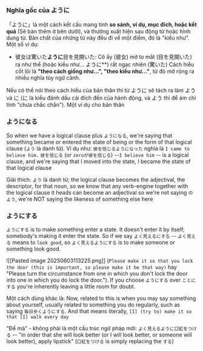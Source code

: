 ### Nghĩa gốc của ように
「ように」là một cách kết cấu mang tính **so sánh, ví dụ, mục đích, hoặc kết quả** (Sẽ bàn thêm ở bên dưới), và thường xuất hiện sau động từ hoặc hình dung từ.
Bản chất của những từ này đều đi về một điểm, đó là "kiểu như". Một số ví dụ:
- 彼女は驚いた**ように**目を見開いた: Cô ấy (彼女) mở to mắt (目を見開いた) ra như thể (hoặc kiểu như... ように**) rất ngạc nhiên (驚いた)
Cách hiểu cốt lõi là **"theo cách giống như...", "theo kiểu như..."**, từ đó mở rộng ra nhiều nghĩa tùy ngữ cảnh.

Nếu có thể nói theo cách hiểu của bản thân thì từ ように sẽ tách ra làm よう và に (に là kiểu đánh dấu cái đích đến của hành động, và よう thì để ám chỉ tính "chưa chắc chắn"). Một ví dụ cho bản thân
### ようになる
So when we have a logical clause plus `ようになる`, we're saying that something became or entered the state of being or the form of that logical clause (`よう` là danh từ). Ví dụ như: `彼を信じるようになった` nghĩa là `I came to believe him.` `彼を信じる` (or `zeroが彼を信じる`) --`I believe him` -- is a logical clause, and we're saying that I moved into the state, I became the state of that logical clause

Giải thích: `よう` là danh từ; the logical clause becomes the adjectival, the descriptor, for that noun, so we know that any verb-engine together with the logical clause it heads can become an adjectival so we're not saying `のよう`, we're NOT saying the likeness of something else here

### ようにする
`ようにする` is to make something enter a state. It doesn't enter it by itself; somebody's making it enter the state. So if we say `よく見えるにする` -- `よく見える` means to `look good`, so `よく見えるようにする` is to make someone or something look good.

![[Pasted image 20250603113225.png]]
(`Please make it so that you lock the door (this is important, so please make it be that way)` hay "Please turn the circumstance from one in which you don't lock the door into one in which you do lock the door."). If you choose `ようにする` over `ことにする` you're inherently leaving a little room for doubt.

Một cách dùng khác là: Now, related to this is when you may say something about yourself, usually related to something you do regularly, such as saying `毎日歩くようにする`. And that means literally, `[I] (try to) make it so that [I] walk every day`

"Để mà" - không phải là một cấu trúc ngữ pháp mới: `よく見えるように口紅をつける` -- "in order that she will look better (or I will look better, or someone will look better), apply lipstick" (`口紅をつける` is simply replacing the `する`)
